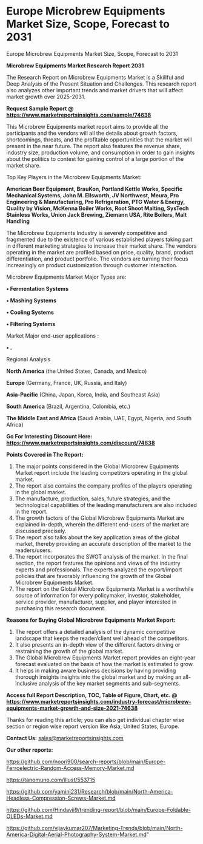 # Europe Microbrew Equipments Market Size, Scope, Forecast to 2031
 Europe Microbrew Equipments Market Size, Scope, Forecast to 2031

<strong>Microbrew Equipments Market Research Report 2031</strong>

The Research Report on Microbrew Equipments Market is a Skillful and Deep Analysis of the Present Situation and Challenges. This research report also analyzes other important trends and market drivers that will affect market growth over 2025-2031.

<strong>Request Sample Report @ <a href=https://www.marketreportsinsights.com/sample/74638>https://www.marketreportsinsights.com/sample/74638</a></strong>

This Microbrew Equipments market report aims to provide all the participants and the vendors will all the details about growth factors, shortcomings, threats, and the profitable opportunities that the market will present in the near future. The report also features the revenue share, industry size, production volume, and consumption in order to gain insights about the politics to contest for gaining control of a large portion of the market share.

Top Key Players in the Microbrew Equipments Market:

<strong>American Beer Equipment, BrauKon, Portland Kettle Works, Specific Mechanical Systems, John M. Ellsworth, JV Northwest, Meura, Pro Engineering & Manufacturing, Pro Refrigeration, PTG Water & Energy, Quality by Vision, McKenna Boiler Works, Root Shoot Malting, SysTech Stainless Works, Union Jack Brewing, Ziemann USA, Rite Boilers, Malt Handling</strong>

The Microbrew Equipments Industry is severely competitive and fragmented due to the existence of various established players taking part in different marketing strategies to increase their market share. The vendors operating in the market are profiled based on price, quality, brand, product differentiation, and product portfolio. The vendors are turning their focus increasingly on product customization through customer interaction.

Microbrew Equipments Market Major Types are:

<strong>• Fermentation Systems

• Mashing Systems

• Cooling Systems

• Filtering Systems</strong>

Market Major end-user applications :

<strong>• .</strong>

Regional Analysis

</u><strong><b>North America</b></strong> (the United States, Canada, and Mexico)

<strong><b>Europe </b></strong>(Germany, France, UK, Russia, and Italy)

<strong><b>Asia-Pacific</b></strong> (China, Japan, Korea, India, and Southeast Asia)

<strong><b>South America</b></strong> (Brazil, Argentina, Colombia, etc.)

<strong><b>The Middle East and Africa</b></strong> (Saudi Arabia, UAE, Egypt, Nigeria, and South Africa)

<strong>Go For Interesting Discount Here: <a href=https://www.marketreportsinsights.com/discount/74638>https://www.marketreportsinsights.com/discount/74638</a></strong>

<strong>Points Covered in The Report:</strong>
<ol>
  <li>The major points considered in the Global Microbrew Equipments Market report include the leading competitors operating in the global market.</li>
  <li>The report also contains the company profiles of the players operating in the global market.</li>
  <li>The manufacture, production, sales, future strategies, and the technological capabilities of the leading manufacturers are also included in the report.</li>
  <li>The growth factors of the Global Microbrew Equipments Market are explained in-depth, wherein the different end-users of the market are discussed precisely.</li>
  <li>The report also talks about the key application areas of the global market, thereby providing an accurate description of the market to the readers/users.</li>
  <li>The report incorporates the SWOT analysis of the market. In the final section, the report features the opinions and views of the industry experts and professionals. The experts analyzed the export/import policies that are favorably influencing the growth of the Global Microbrew Equipments Market.</li>
  <li>The report on the Global Microbrew Equipments Market is a worthwhile source of information for every policymaker, investor, stakeholder, service provider, manufacturer, supplier, and player interested in purchasing this research document.</li>
</ol>
<strong>Reasons for Buying Global Microbrew Equipments Market Report:</strong>

<ol>
  <li>The report offers a detailed analysis of the dynamic competitive landscape that keeps the reader/client well ahead of the competitors.</li>
  <li>It also presents an in-depth view of the different factors driving or restraining the growth of the global market.</li>
  <li>The Global Microbrew Equipments Market report provides an eight-year forecast evaluated on the basis of how the market is estimated to grow.</li>
  <li>It helps in making aware business decisions by having providing thorough insights insights into the global market and by making an all-inclusive analysis of the key market segments and sub-segments.</li>
</ol>
<strong>Access full Report Description, TOC, Table of Figure, Chart, etc. @ <a href=https://www.marketreportsinsights.com/industry-forecast/microbrew-equipments-market-growth-and-size-2021-74638>https://www.marketreportsinsights.com/industry-forecast/microbrew-equipments-market-growth-and-size-2021-74638</a></strong>


Thanks for reading this article; you can also get individual chapter wise section or region wise report version like Asia, United States, Europe.

<strong>Contact Us:</strong>
sales@marketreportsinsights.com

<strong>Our other reports:</strong>

<a href=https://github.com/noori900/search-reports/blob/main/Europe-Ferroelectric-Random-Access-Memory-Market.md>https://github.com/noori900/search-reports/blob/main/Europe-Ferroelectric-Random-Access-Memory-Market.md</a>

<a href=https://tanomuno.com/illust/553715>https://tanomuno.com/illust/553715</a>

<a href=https://github.com/yamini231/Research/blob/main/North-America-Headless-Compression-Screws-Market.md>https://github.com/yamini231/Research/blob/main/North-America-Headless-Compression-Screws-Market.md</a>

<a href=https://github.com/Hindavii9/trending-report/blob/main/Europe-Foldable-OLEDs-Market.md>https://github.com/Hindavii9/trending-report/blob/main/Europe-Foldable-OLEDs-Market.md</a>

<a href=https://github.com/vijaykumar207/Marketing-Trends/blob/main/North-America-Digital-Aerial-Photography-System-Market.md>https://github.com/vijaykumar207/Marketing-Trends/blob/main/North-America-Digital-Aerial-Photography-System-Market.md</a>"
